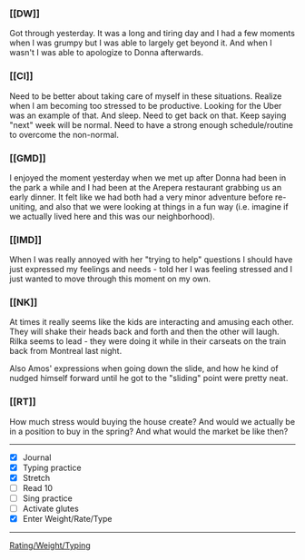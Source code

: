 ### [[DW]]
Got through yesterday. It was a long and tiring day and I had a few moments when I was grumpy but I was able to largely get beyond it. And when I wasn't I was able to apologize to Donna afterwards.

### [[CI]]
Need to be better about taking care of myself in these situations. Realize when I am becoming too stressed to be productive. Looking for the Uber was an example of that. And sleep. Need to get back on that. Keep saying "next" week will be normal. Need to have a strong enough schedule/routine to overcome the non-normal. 

### [[GMD]]
I enjoyed the moment yesterday when we met up after Donna had been in the park a while and I had been at the Arepera restaurant grabbing us an early dinner. It felt like we had both had a very minor adventure before re-uniting, and also that we were looking at things in a fun way (i.e. imagine if we actually lived here and this was our neighborhood).

### [[IMD]]
When I was really annoyed with her "trying to help" questions I should have just expressed my feelings and needs - told her I was feeling stressed and I just wanted to move through this moment on my own.

### [[NK]]
At times it really seems like the kids are interacting and amusing each other. They will shake their heads back and forth and then the other will laugh. Rilka seems to lead - they were doing it while in their carseats on the train back from Montreal last night.

Also Amos' expressions when going down the slide, and how he kind of nudged himself forward until he got to the "sliding" point were pretty neat.

### [[RT]]
How much stress would buying the house create? And would we actually be in a position to buy in the spring? And what would the market be like then?

---
- [x] Journal
- [x] Typing practice
- [x] Stretch
- [ ] Read 10
- [ ] Sing practice
- [ ] Activate glutes
- [x] Enter Weight/Rate/Type
---

[Rating/Weight/Typing](https://docs.google.com/spreadsheets/d/1p6cinTqipnxyiSCgPBAWp2cAHA5q6P0NL58bNCxedCY/edit#gid=0)

